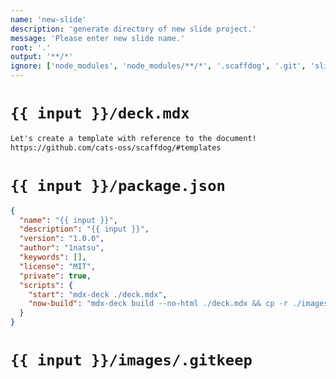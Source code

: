 ```yaml
---
name: 'new-slide'
description: 'generate directory of new slide project.'
message: 'Please enter new slide name.'
root: '.'
output: '**/*'
ignore: ['node_modules', 'node_modules/**/*', '.scaffdog', '.git', 'slides/**/*']
---
```


# `{{ input }}/deck.mdx`

```markdown
Let's create a template with reference to the document!
https://github.com/cats-oss/scaffdog/#templates
```

# `{{ input }}/package.json`

```json
{
  "name": "{{ input }}",
  "description": "{{ input }}",
  "version": "1.0.0",
  "author": "1natsu",
  "keywords": [],
  "license": "MIT",
  "private": true,
  "scripts": {
    "start": "mdx-deck ./deck.mdx",
    "now-build": "mdx-deck build --no-html ./deck.mdx && cp -r ./images dist"
  }
}
```

<!-- generate empty dir -->
# `{{ input }}/images/.gitkeep`
```
```